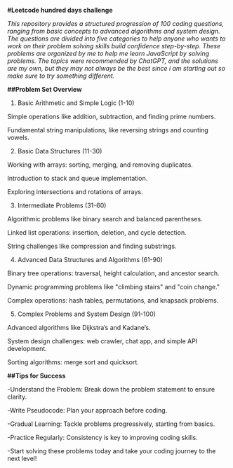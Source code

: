 **#Leetcode hundred days challenge**

_This repository provides a structured progression of 100 coding questions, ranging from basic concepts to advanced algorithms and system design. The questions are divided into five categories to help anyone who wants to work on their problem solving skills build confidence step-by-step. These problems are organized by me to help me learn JavaScript by solving problems. The topics were recommended by ChatGPT, and the solutions are my own, but they may not always be the best since i am starting out so make sure to try something different._

**##Problem Set Overview**

1. Basic Arithmetic and Simple Logic (1-10)

Simple operations like addition, subtraction, and finding prime numbers.

Fundamental string manipulations, like reversing strings and counting vowels.

2. Basic Data Structures (11-30)

Working with arrays: sorting, merging, and removing duplicates.

Introduction to stack and queue implementation.

Exploring intersections and rotations of arrays.

3. Intermediate Problems (31-60)

Algorithmic problems like binary search and balanced parentheses.

Linked list operations: insertion, deletion, and cycle detection.

String challenges like compression and finding substrings.

4. Advanced Data Structures and Algorithms (61-90)

Binary tree operations: traversal, height calculation, and ancestor search.

Dynamic programming problems like "climbing stairs" and "coin change."

Complex operations: hash tables, permutations, and knapsack problems.

5. Complex Problems and System Design (91-100)

Advanced algorithms like Dijkstra’s and Kadane’s.

System design challenges: web crawler, chat app, and simple API development.

Sorting algorithms: merge sort and quicksort.

**##Tips for Success**

-Understand the Problem: Break down the problem statement to ensure clarity.

-Write Pseudocode: Plan your approach before coding.

-Gradual Learning: Tackle problems progressively, starting from basics.

-Practice Regularly: Consistency is key to improving coding skills.

-Start solving these problems today and take your coding journey to the next level!
